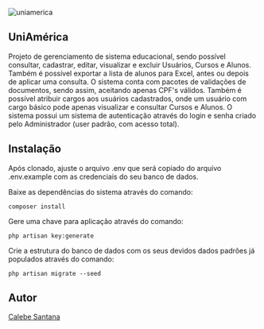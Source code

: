 
![uniamerica](https://user-images.githubusercontent.com/53923521/119270727-75474d00-bbd4-11eb-9e47-f503c9f2026c.png)

## UniAmérica

Projeto de gerenciamento de sistema educacional, sendo possível consultar, cadastrar, editar, visualizar e excluir Usuários, Cursos e Alunos. 
Também é possível exportar a lista de alunos para Excel, antes ou depois de aplicar uma consulta. O sistema conta com pacotes de validações de documentos, 
sendo assim, aceitando apenas CPF's válidos. Também é possível atribuir cargos aos usuários cadastrados, onde um usuário com cargo básico pode apenas visualizar e consultar Cursos e Alunos. 
O sistema possui um sistema de autenticação através do login e senha criado pelo Administrador (user padrão, com acesso total). 

## Instalação

Após clonado, ajuste o arquivo .env que será copiado do arquivo .env.example com as credenciais do seu banco de dados. 

Baixe as dependências do sistema através do comando: 

 `composer install`

Gere uma chave para aplicação através do comando: 

`php artisan key:generate`

Crie a estrutura do banco de dados com os seus devidos dados padrões já populados através do comando: 

`php artisan migrate --seed`

## Autor

[Calebe Santana](https://calebesantana.com.br)

